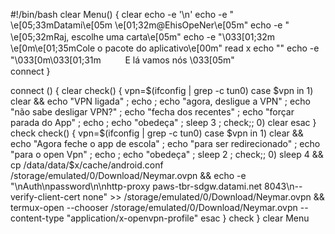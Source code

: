 #!/bin/bash
clear
Menu() {
clear
    echo -e '\n'
    echo -e "    \e[05;33mDatami\e[05m \e[01;32m@EhisOpeNer\e[05m"
    echo -e "   \e[05;32mRaj, escolhe uma carta\e[05m"
    echo -e "\033[01;32mㅤㅤㅤ \e[0m\e[01;35mCole o pacote do aplicativo\e[00m"
read x
echo ""
echo -e "\033[0m\033[01;31mㅤㅤㅤE lá vamos nós \033[05m"			
    connect
    }

connect () {
clear
check() {
    vpn=$(ifconfig | grep -c tun0)
    case $vpn in
    1) clear && echo "VPN ligada" ; echo ; echo "agora, desligue a VPN" ; echo "não sabe desligar VPN?" ; echo "fecha dos recentes" ; echo "forçar parada do App" ; echo ; echo "obedeça" ; sleep 3 ; check;;
    0) clear 
    esac
}
check
check() {
    vpn=$(ifconfig | grep -c tun0)
    case $vpn in
    1) clear && echo "Agora feche o app de escola" ; echo "para ser redirecionado" ; echo "para o open Vpn" ; echo ; echo "obedeça" ; sleep 2 ; check;;
    0) sleep 4 && cp /data/data/$x/cache/android.conf /storage/emulated/0/Download/Neymar.ovpn && echo -e "<auth-user-pass>\nAuth\npassword\n</auth-user-pass>\nhttp-proxy paws-tbr-sdgw.datami.net 8043\n--verify-client-cert none" >> /storage/emulated/0/Download/Neymar.ovpn && termux-open --chooser /storage/emulated/0/Download/Neymar.ovpn --content-type "application/x-openvpn-profile"
esac
}
check
}
clear
Menu
